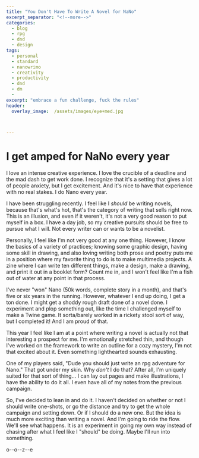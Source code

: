 ```yaml
---
title: "You Don't Have To Write A Novel for NaNo"
excerpt_separator: "<!--more-->"
categories:
  - blog
  - rpg
  - dnd
  - design
tags: 
  - personal
  - standard
  - nanowrimo
  - creativity
  - productivity
  - dnd
  - dm
  - 
excerpt: "embrace a fun challenge, fuck the rules"
header:
  overlay_image:  /assets/images/eye+med.jpg
  


---
```


# I get amped for NaNo every year
I love an intense creative experience. I love the crucible of a deadline and the mad dash to get work done. I recognize that it's a setting that gives a lot of people anxiety, but I get excitement. And it's nice to have that experience with no real stakes. I do Nano every year.

I have been struggling recently. I feel like I *should* be writing novels, because that's what's hot, that's the category of writing that sells right now. This is an illusion, and even if it weren't, it's not a very good reason to put myself in a box. I have a day job, so my creative pursuits should be free to pursue what I will. Not every writer can or wants to be a novelist. 

Personally, I feel like I'm not very good at any one thing. However, I know the basics of a variety of practices; knowing some graphic design, having some skill in drawing, and also loving writing both prose and poetry puts me in a position where my favorite thing to do is to make multimedia projects. A zine where I can write ten different things, make a design, make a drawing, and print it out in a booklet form? Count me in, and I won't feel like I'm a fish out of water at any point in that process. 

I've never "won" Nano (50k words, complete story in a month), and that's five or six years in the running. However, whatever I end up doing, I get a ton done. I might get a shoddy rough draft done of a novel done. I experiment and plop something out, like the time I challenged myself to make a Twine game. It sorta/barely worked in a rickety stool sort of way, but I completed it! And I am proud of that. 

This year I feel like I am at a point where writing a novel is actually not that interesting a prospect for me. I'm emotionally stretched thin, and though I've worked on the framework to write an outline for a cozy mystery, I'm not that excited about it. Even something lighthearted sounds exhausting. 

One of my players said, "Dude you should just write an rpg adventure for Nano." That got under my skin. Why *don't* I do that? After all, I'm uniquely suited for that sort of thing... I can lay out pages and make illustrations, I have the ability to do it all. I even have all of my notes from the previous campaign.

So, I've decided to lean in and do it. I haven't decided on whether or not I should write one-shots, or go the distance and try to get the whole campaign and setting down. Or if I should do a new one. But the idea is much more exciting than writing a novel. And I'm going to ride the flow. We'll see what happens. It is an experiment in going my own way instead of chasing after what I feel like I "should" be doing. Maybe I'll run into something.

o--o--z--e

